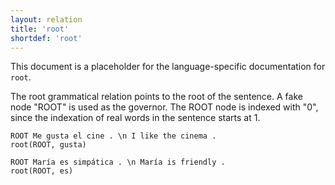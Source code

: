 ```yaml
---
layout: relation
title: 'root'
shortdef: 'root'
---
```


This document is a placeholder for the language-specific documentation
for `root`.

The root grammatical relation points to the root of the sentence. A fake node "ROOT" is used as the governor. The ROOT node is indexed with "0", since the indexation of real words in the sentence starts at 1.

~~~ sdparse
ROOT Me gusta el cine . \n I like the cinema .
root(ROOT, gusta)
~~~

~~~ sdparse
ROOT María es simpática . \n María is friendly .
root(ROOT, es)
~~~
